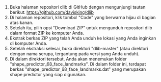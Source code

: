 1. Buka halaman repositori dlib di GitHub dengan mengunjungi tautan berikut: https://github.com/davisking/dlib
2. Di halaman repositori, klik tombol "Code" yang berwarna hijau di bagian atas kanan.
3. Setelah itu, pilih opsi "Download ZIP" untuk mengunduh repositori dlib dalam format ZIP ke komputer Anda.
4. Ekstrak berkas ZIP yang telah Anda unduh ke lokasi yang Anda inginkan di komputer Anda.
5. Setelah ekstraksi selesai, buka direktori "dlib-master" (atau direktori dengan nama serupa, tergantung pada versi yang Anda unduh).
6. Di dalam direktori tersebut, Anda akan menemukan folder "shape_predictor_68_face_landmarks". Di dalam folder ini, terdapat berkas "shape_predictor_68_face_landmarks.dat" yang merupakan shape predictor yang siap digunakan.
